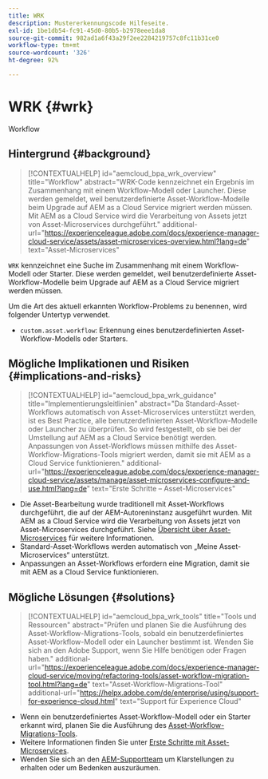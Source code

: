 ```yaml
---
title: WRK
description: Mustererkennungscode Hilfeseite.
exl-id: 1be1db54-fc91-45d0-80b5-b2978eee1da8
source-git-commit: 982ad1a6f43a29f2ee2284219757c8fc11b31ce0
workflow-type: tm+mt
source-wordcount: '326'
ht-degree: 92%

---
```


# WRK {#wrk}

Workflow

## Hintergrund {#background}

>[!CONTEXTUALHELP]
>id="aemcloud_bpa_wrk_overview"
>title="Workflow"
>abstract="WRK-Code kennzeichnet ein Ergebnis im Zusammenhang mit einem Workflow-Modell oder Launcher. Diese werden gemeldet, weil benutzerdefinierte Asset-Workflow-Modelle beim Upgrade auf AEM as a Cloud Service migriert werden müssen. Mit AEM as a Cloud Service wird die Verarbeitung von Assets jetzt von Asset-Microservices durchgeführt."
>additional-url="https://experienceleague.adobe.com/docs/experience-manager-cloud-service/assets/asset-microservices-overview.html?lang=de" text="Asset-Microservices"

`WRK` kennzeichnet eine Suche im Zusammenhang mit einem Workflow-Modell oder Starter. Diese werden gemeldet, weil benutzerdefinierte Asset-Workflow-Modelle beim Upgrade auf AEM as a Cloud Service migriert werden müssen.

Um die Art des aktuell erkannten Workflow-Problems zu benennen, wird folgender Untertyp verwendet.

* `custom.asset.workflow`: Erkennung eines benutzerdefinierten Asset-Workflow-Modells oder Starters.

## Mögliche Implikationen und Risiken {#implications-and-risks}

>[!CONTEXTUALHELP]
>id="aemcloud_bpa_wrk_guidance"
>title="Implementierungsleitlinien"
>abstract="Da Standard-Asset-Workflows automatisch von Asset-Microservices unterstützt werden, ist es Best Practice, alle benutzerdefinierten Asset-Workflow-Modelle oder Launcher zu überprüfen. So wird festgestellt, ob sie bei der Umstellung auf AEM as a Cloud Service benötigt werden. Anpassungen von Asset-Workflows müssen mithilfe des Asset-Workflow-Migrations-Tools migriert werden, damit sie mit AEM as a Cloud Service funktionieren."
>additional-url="https://experienceleague.adobe.com/docs/experience-manager-cloud-service/assets/manage/asset-microservices-configure-and-use.html?lang=de" text="Erste Schritte – Asset-Microservices"

* Die Asset-Bearbeitung wurde traditionell mit Asset-Workflows durchgeführt, die auf der AEM-Autoreninstanz ausgeführt wurden. Mit AEM as a Cloud Service wird die Verarbeitung von Assets jetzt von Asset-Microservices durchgeführt. Siehe [Übersicht über Asset-Microservices](https://experienceleague.adobe.com/docs/experience-manager-cloud-service/assets/asset-microservices-overview.html?lang=de) für weitere Informationen.
* Standard-Asset-Workflows werden automatisch von „Meine Asset-Microservices“ unterstützt.
* Anpassungen an Asset-Workflows erfordern eine Migration, damit sie mit AEM as a Cloud Service funktionieren.

## Mögliche Lösungen {#solutions}

>[!CONTEXTUALHELP]
>id="aemcloud_bpa_wrk_tools"
>title="Tools und Ressourcen"
>abstract="Prüfen und planen Sie die Ausführung des Asset-Workflow-Migrations-Tools, sobald ein benutzerdefiniertes Asset-Workflow-Modell oder ein Launcher bestimmt ist. Wenden Sie sich an den Adobe Support, wenn Sie Hilfe benötigen oder Fragen haben."
>additional-url="https://experienceleague.adobe.com/docs/experience-manager-cloud-service/moving/refactoring-tools/asset-workflow-migration-tool.html?lang=de" text="Asset-Workflow-Migrations-Tool"
>additional-url="https://helpx.adobe.com/de/enterprise/using/support-for-experience-cloud.html" text="Support für Experience Cloud"

* Wenn ein benutzerdefiniertes Asset-Workflow-Modell oder ein Starter erkannt wird, planen Sie die Ausführung des [Asset-Workflow-Migrations-Tools](https://experienceleague.adobe.com/docs/experience-manager-cloud-service/moving/refactoring-tools/asset-workflow-migration-tool.html?lang=de).
* Weitere Informationen finden Sie unter [Erste Schritte mit Asset-Microservices](https://experienceleague.adobe.com/docs/experience-manager-cloud-service/assets/manage/asset-microservices-configure-and-use.html?lang=de).
* Wenden Sie sich an den [AEM-Supportteam](https://helpx.adobe.com/de/enterprise/using/support-for-experience-cloud.html) um Klarstellungen zu erhalten oder um Bedenken auszuräumen.
